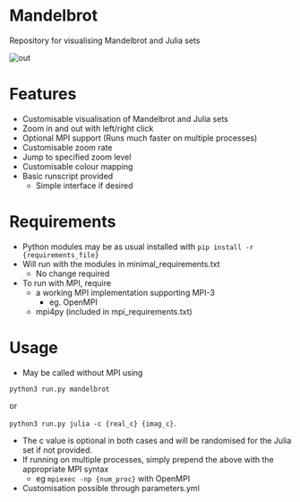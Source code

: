 # Mandelbrot
Repository for visualising Mandelbrot and Julia sets

![out](https://user-images.githubusercontent.com/71644734/186583297-ef74e464-ecfd-42ee-8f67-ad48a1a58164.gif)

# Features
 - Customisable visualisation of Mandelbrot and Julia sets
 - Zoom in and out with left/right click
 - Optional MPI support (Runs much faster on multiple processes)
 - Customisable zoom rate
 - Jump to specified zoom level
 - Customisable colour mapping
 - Basic runscript provided
    - Simple interface if desired

# Requirements
 - Python modules may be as usual installed with
 `pip install -r {requirements_file}`
 - Will run with the modules in minimal_requirements.txt
    - No change required
 - To run with MPI, require
    - a working MPI implementation supporting MPI-3
        - eg. OpenMPI
    - mpi4py (included in mpi_requirements.txt)


# Usage
 - May be called without MPI using

`python3 run.py mandelbrot`

or

`python3 run.py julia -c {real_c} {imag_c}`.

 - The c value is optional in both cases and will be randomised for the Julia set if not provided.
 - If running on multiple processes, simply prepend the above with the appropriate MPI syntax
    - eg `mpiexec -np {num_proc}` with OpenMPI
 - Customisation possible through parameters.yml




